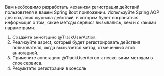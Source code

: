 Вам необходимо разработать механизм регистрации действий пользователя в вашем Spring Boot приложении. Используйте Spring AOP для создания журнала действий, в котором будет сохраняться информация о том, какие методы сервиса вызывались, кем и с какими параметрами.

1) Создайте аннотацию @TrackUserAction.
2) Реализуйте aspect, который будет регистрировать действия пользователя, когда вызывается метод, отмеченный этой аннотацией.
3) Примените аннотацию @TrackUserAction к нескольким методам в слое сервиса.
4) Результаты регистрации в консоль
